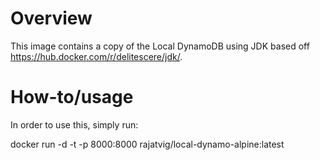 # Overview

This image contains a copy of the Local DynamoDB using JDK based off https://hub.docker.com/r/delitescere/jdk/.

# How-to/usage

In order to use this, simply run:

docker run -d -t -p 8000:8000 rajatvig/local-dynamo-alpine:latest

